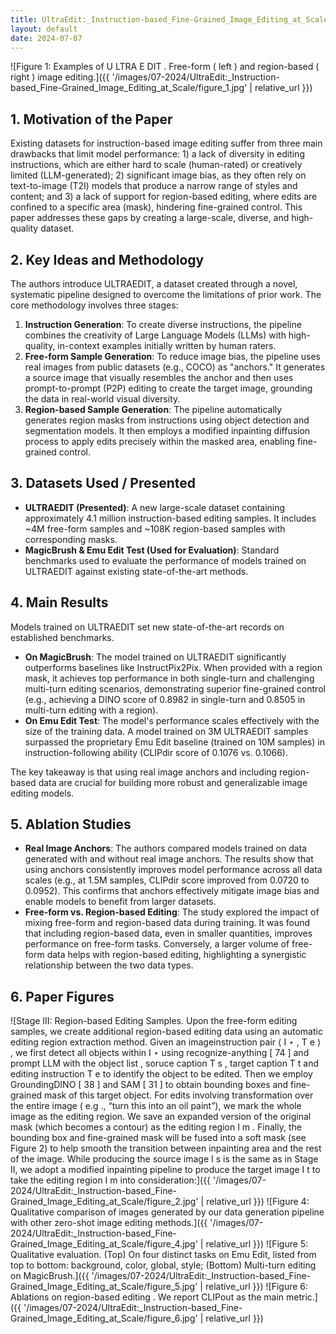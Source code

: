 ```yaml
---
title: UltraEdit:_Instruction-based_Fine-Grained_Image_Editing_at_Scale
layout: default
date: 2024-07-07
---
```

![Figure 1: Examples of U LTRA E DIT . Free-form ( left ) and region-based ( right ) image editing.]({{ '/images/07-2024/UltraEdit:_Instruction-based_Fine-Grained_Image_Editing_at_Scale/figure_1.jpg' | relative_url }})
## 1. Motivation of the Paper
Existing datasets for instruction-based image editing suffer from three main drawbacks that limit model performance: 1) a lack of diversity in editing instructions, which are either hard to scale (human-rated) or creatively limited (LLM-generated); 2) significant image bias, as they often rely on text-to-image (T2I) models that produce a narrow range of styles and content; and 3) a lack of support for region-based editing, where edits are confined to a specific area (mask), hindering fine-grained control. This paper addresses these gaps by creating a large-scale, diverse, and high-quality dataset.

## 2. Key Ideas and Methodology
The authors introduce ULTRAEDIT, a dataset created through a novel, systematic pipeline designed to overcome the limitations of prior work. The core methodology involves three stages:
1.  **Instruction Generation**: To create diverse instructions, the pipeline combines the creativity of Large Language Models (LLMs) with high-quality, in-context examples initially written by human raters.
2.  **Free-form Sample Generation**: To reduce image bias, the pipeline uses real images from public datasets (e.g., COCO) as "anchors." It generates a source image that visually resembles the anchor and then uses prompt-to-prompt (P2P) editing to create the target image, grounding the data in real-world visual diversity.
3.  **Region-based Sample Generation**: The pipeline automatically generates region masks from instructions using object detection and segmentation models. It then employs a modified inpainting diffusion process to apply edits precisely within the masked area, enabling fine-grained control.

## 3. Datasets Used / Presented
*   **ULTRAEDIT (Presented)**: A new large-scale dataset containing approximately 4.1 million instruction-based editing samples. It includes ~4M free-form samples and ~108K region-based samples with corresponding masks.
*   **MagicBrush & Emu Edit Test (Used for Evaluation)**: Standard benchmarks used to evaluate the performance of models trained on ULTRAEDIT against existing state-of-the-art methods.

## 4. Main Results
Models trained on ULTRAEDIT set new state-of-the-art records on established benchmarks.
*   **On MagicBrush**: The model trained on ULTRAEDIT significantly outperforms baselines like InstructPix2Pix. When provided with a region mask, it achieves top performance in both single-turn and challenging multi-turn editing scenarios, demonstrating superior fine-grained control (e.g., achieving a DINO score of 0.8982 in single-turn and 0.8505 in multi-turn editing with a region).
*   **On Emu Edit Test**: The model's performance scales effectively with the size of the training data. A model trained on 3M ULTRAEDIT samples surpassed the proprietary Emu Edit baseline (trained on 10M samples) in instruction-following ability (CLIPdir score of 0.1076 vs. 0.1066).

The key takeaway is that using real image anchors and including region-based data are crucial for building more robust and generalizable image editing models.

## 5. Ablation Studies
*   **Real Image Anchors**: The authors compared models trained on data generated with and without real image anchors. The results show that using anchors consistently improves model performance across all data scales (e.g., at 1.5M samples, CLIPdir score improved from 0.0720 to 0.0952). This confirms that anchors effectively mitigate image bias and enable models to benefit from larger datasets.
*   **Free-form vs. Region-based Editing**: The study explored the impact of mixing free-form and region-based data during training. It was found that including region-based data, even in smaller quantities, improves performance on free-form tasks. Conversely, a larger volume of free-form data helps with region-based editing, highlighting a synergistic relationship between the two data types.

## 6. Paper Figures
![Stage III: Region-based Editing Samples. Upon the free-form editing samples, we create additional region-based editing data using an automatic editing region extraction method. Given an imageinstruction pair ⟨ I ⋆ , T e ⟩ , we first detect all objects within I ⋆ using recognize-anything [ 74 ] and prompt LLM with the object list , soruce caption T s , target caption T t and editing instruction T e to identify the object to be edited. Then we employ GroundingDINO [ 38 ] and SAM [ 31 ] to obtain bounding boxes and fine-grained mask of this target object. For edits involving transformation over the entire image ( e.g ., “turn this into an oil paint”), we mark the whole image as the editing region. We save an expanded version of the original mask (which becomes a contour) as the editing region I m . Finally, the bounding box and fine-grained mask will be fused into a soft mask (see Figure 2) to help smooth the transition between inpainting area and the rest of the image. While producing the source image I s is the same as in Stage II, we adopt a modified inpainting pipeline to produce the target image I t to take the editing region I m into consideration:]({{ '/images/07-2024/UltraEdit:_Instruction-based_Fine-Grained_Image_Editing_at_Scale/figure_2.jpg' | relative_url }})
![Figure 4: Qualitative comparison of images generated by our data generation pipeline with other zero-shot image editing methods.]({{ '/images/07-2024/UltraEdit:_Instruction-based_Fine-Grained_Image_Editing_at_Scale/figure_4.jpg' | relative_url }})
![Figure 5: Qualitative evaluation. (Top) On four distinct tasks on Emu Edit, listed from top to bottom: background, color, global, style; (Bottom) Multi-turn editing on MagicBrush.]({{ '/images/07-2024/UltraEdit:_Instruction-based_Fine-Grained_Image_Editing_at_Scale/figure_5.jpg' | relative_url }})
![Figure 6: Ablations on region-based editing . We report CLIPout as the main metric.]({{ '/images/07-2024/UltraEdit:_Instruction-based_Fine-Grained_Image_Editing_at_Scale/figure_6.jpg' | relative_url }})
